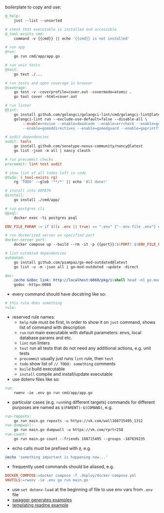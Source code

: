 boilerplate to copy and use:
```makefile
@_help:
    just --list --unsorted

# check that executable is installed and accessible
@_tool-exists cmd:
    command -v {{cmd}} || echo '{{cmd}} is not installed'

# run app
@run:
    go run cmd/app/app.go

# run unit tests
@test:
    go test ./...

# run tests and open coverage in browser
@coverage:
    go test -v -coverprofile=cover.out -covermode=atomic .
    go tool cover -html=cover.out

# run linter
@lint:
    go install github.com/golangci/golangci-lint/cmd/golangci-lint@latest
    golangci-lint run --exclude-use-default=false --disable-all \
        --enable=revive --enable=deadcode --enable=errcheck --enable=govet --enable=ineffassign --enable=structcheck --enable=typecheck --enable=varcheck --enable=asciicheck --enable=bidichk --enable=bodyclose --enable=containedctx --enable=contextcheck --enable=cyclop --enable=decorder --enable=depguard --enable=dogsled --enable=dupl --enable=durationcheck --enable=errchkjson --enable=errname --enable=errorlint --enable=execinquery --enable=exhaustive --enable=exhaustruct --enable=exportloopref --enable=forbidigo --enable=forcetypeassert --enable=funlen --enable=gochecknoglobals --enable=gochecknoinits --enable=gocognit --enable=goconst --enable=gocritic --enable=gocyclo --enable=godot --enable=godox --enable=goerr113 --enable=gofmt --enable=gofumpt --enable=goimports --enable=gomnd \
        --enable=gomoddirectives --enable=gomodguard --enable=goprintffuncname --enable=gosec --enable=grouper --enable=ifshort --enable=importas --enable=lll --enable=maintidx --enable=makezero --enable=misspell --enable=nestif --enable=nilerr --enable=nilnil --enable=noctx --enable=nolintlint --enable=nosprintfhostport --enable=paralleltest --enable=prealloc --enable=predeclared --enable=promlinter --enable=rowserrcheck --enable=sqlclosecheck --enable=tenv --enable=testpackage --enable=thelper --enable=tparallel --enable=unconvert --enable=unparam --enable=wastedassign --enable=whitespace --enable=wrapcheck

# audit dependencies
audit: tools
    go install github.com/sonatype-nexus-community/nancy@latest
    go list -json -m all | nancy sleuth

# run precommit checks
precommit: lint test audit

# show list of all todos left in code
@todo: (_tool-exists rg)
    rg 'TODO' --glob '**/*' || echo 'All done!'

# install into GOPATH
@install:
    go install ./cmd/app/

# run postgres cli
@psql:
    docker exec -ti postgres psql

ENV_FILE_PARAM := if $(ls .env || true) == ".env" {"--env-file .env"} else {""}

# run dockerized server on specified port
docker-server port:
    docker compose up --build --rm -it -p {{port}}:$(PORT) $(ENV_FILE_PARAM)

# list outdated dependencies
outdated:
    go install github.com/psampaz/go-mod-outdated@latest
    go list -u -m -json all | go-mod-outdated -update -direct

doc:
	@echo GoDoc link: http://localhost:6060/pkg/$(shell head -n1 go.mod | cut -d' ' -f2)
	godoc -http=:6060
```

- every command should have docstring like so:
```makefile
# this rule does something
rule:
```
- reserved rule names:
  - `help` rule must be first, in order to show it on `just` command, shows list of command with description
  - `run` run main executable with default parameters: envs, local database params and etc.
  - `lint` run linters
  - `test` run all tests that do not need any additional actions, e.g. unit tests
  - `precommit` usually just runs `lint` rule, then `test`
  - `todo` show list of `// TODO: something` comments
  - `build` build executable
  - `install` compile and install/update executable
- use dotenv files like so:
```makefile
run:
	rwenv -ie .env go run cmd/app/app.go
```
- particular cases (e.g. `run`ning different targets) commands for different purposes are named as `$(PARENT)-$(COMAND)`, e.g.
```makefile
run-reposts:
	go run main.go reposts -u https://vk.com/wall168715495_1312
run-dumpwall:
	go run main.go dumpwall -u https://vk.com/rprtr258
run-count:
	go run main.go count --friends 168715495 --groups -187839235
```
- echo calls must be prefixed with `@`, e.g.
```makefile
@echo 'something important is happening now...'
```
- frequently used commands should be aliased, e.g.
```makefile
DOCKER_COMPOSE:=docker compose -f .deploy/docker-compose.yml
VKUTILS:=rwenv -ie .env go run main.go
```
- use `set dotenv-load` at the beginning of file to use env vars from `.env` file
- [swagger generates examples](https://github.com/moby/moby/blob/master/hack/generate-swagger-api.sh)
- [templating readme example](https://github.com/rprtr258/fimgs)

